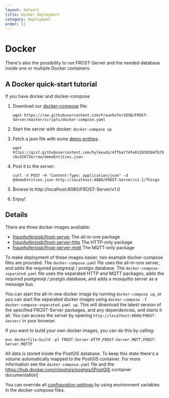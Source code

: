 ```yaml
---
layout: default
title: Docker deployment
category: deployment
order: 11
---
```


# Docker

There's also the possibility to run FROST-Server and the needed database inside one or multiple Docker containers.


## A Docker quick-start tutorial

If you have docker and docker-compose

1. Download our [docker-compose](https://raw.githubusercontent.com/FraunhoferIOSB/FROST-Server/master/scripts/docker-compose.yaml) file:

    ```wget https://raw.githubusercontent.com/FraunhoferIOSB/FROST-Server/master/scripts/docker-compose.yaml```

2. Start the server with docker: `docker-compose up`
3. Fetch a json file with some [demo entities](https://gist.githubusercontent.com/hylkevds/4ffba774fe0128305047b7bcbcd2672e/raw/demoEntities.json):

    ```wget https://gist.githubusercontent.com/hylkevds/4ffba774fe0128305047b7bcbcd2672e/raw/demoEntities.json```

4. Post it to the server:

    ```curl -X POST -H "Content-Type: application/json" -d @demoEntities.json http://localhost:8080/FROST-Server/v1.1/Things```

5. Browse to http://localhost:8080/FROST-Server/v1.0
6. Enjoy!


## Details

There are three docker images available:

* [fraunhoferiosb/frost-server](https://hub.docker.com/r/fraunhoferiosb/frost-server/) The all-in-one package
* [fraunhoferiosb/frost-server-http](https://hub.docker.com/r/fraunhoferiosb/frost-server-http/) The HTTP-only package
* [fraunhoferiosb/frost-server-mqtt](https://hub.docker.com/r/fraunhoferiosb/frost-server-mqtt/) The MQTT-only package

To make deployment of these images easier, two example docker-compose files are provided.
The `docker-compose.yaml` file uses the all-in-one server, and adds the required postgresql / postgis database.
The `docker-compose-separated.yaml` file uses the separated HTTP and MQTT packages,
adds the required postgresql / postgis database, and adds a mosquitto server as a message bus.

You can start the all-in-one docker image by running `docker-compose up`, or you can start the separated docker images using `docker-compose -f docker-compose-separated.yaml up`.
This will download the latest version of the specified FROST-Server packages, and any dependencies, and starts it all.
You can access the server by opening `http://localhost:8080/FROST-Server/` in your browser.

If you want to build your own docker images, you can do this by calling:

```
mvn dockerfile:build -pl FROST-Server.HTTP,FROST-Server.MQTT,FROST-Server.MQTTP
```

All data is stored inside the PostGIS database. To keep this state there's a volume automatically mapped to the PostGIS container.
For more information see the `docker-compose.yaml` file and the https://hub.docker.com/r/postgis/postgis/[PostGIS container documentation]

You can override all [configuration settings](../settings/settings.html) by using environment variables in the docker-compose files.


